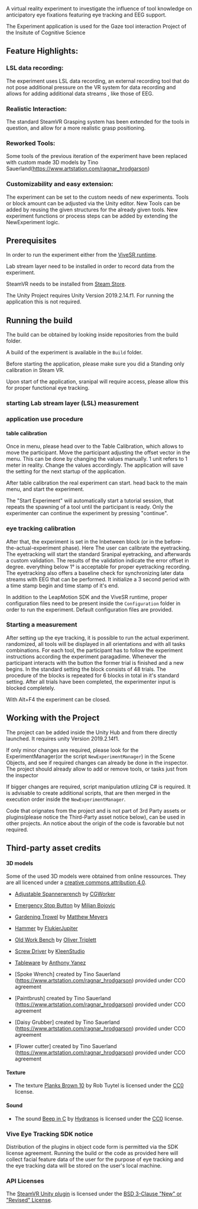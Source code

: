 A virtual reality experiment to investigate the influence of tool knowledge on anticipatory eye fixations featuring eye tracking and EEG support. 

The Experiment application is used for the Gaze tool interaction Project of the Insitute of Cognitive Science 

## Feature Highlights:

### LSL data recording: 
The experiment uses LSL data recording, an external recording tool that do not pose additional pressure on the VR system for data recording and allows for adding additional data streams , like those of EEG.

### Realistic Interaction: 
The standard SteamVR Grasping system has been extended for the tools in question, and allow for a more realistic grasp positioning.

### Reworked Tools: 
Some tools of the previous iteration of the experiment have been replaced with custom made 3D models by Tino Sauerland(https://www.artstation.com/ragnar_hrodgarson) 

### Customizability and easy extension: 
The experiment  can be set to the custom needs of new experiments. Tools or block amount can be adjusted via the Unity editor. New Tools can be added by reusing the given structures for the already given tools. New experiment functions or process steps can be added by extending the NewExperiment logic.    



## Prerequisites 

In order to run the experiment either from the [ViveSR runtime](https://developer.vive.com/resources/vive-sense/sdk/vive-eye-tracking-sdk-sranipal/). 

Lab stream layer need to be installed in order to record data from the experiment.

SteamVR needs to be installed from [Steam Store](https://store.steampowered.com/app/250820/SteamVR/).

The Unity Project requires Unity Version 2019.2.14.f1. For running the application this is not required.



## Running the build 

The build can be obtained by looking inside repositories from the build folder.


A build of the experiment is available in the `Build` folder. 

Before starting the application, please make sure you did a Standing only calibration in Steam VR.

Upon start of the application, sranipal will require access, please allow this for proper functional eye tracking.


### starting Lab stream layer (LSL) measurement

### application use procedure


#### table calibration
Once in menu, please head over to the Table Calibration, which allows to move the participant. Move the participant adjusting the offset vector in the menu. This can be done by changing the values manually. 1 unit refers to 1 meter in reality. Change the values accordingly. The application will save the setting for the next startup of the application.

After table calibration the real experiment can start. head back to the main menu, and start the experiment.


The "Start Experiment" will automatically start a tutorial session, that repeats the spawning of a tool until the participant is ready. Only the experimenter can continue the experiment by pressing "continue".


### eye tracking calibration
After that, the experiment is set in the Inbetween block (or in the before-the-actual-experiment phase). Here The user can calibrate the eyetracking. The eyetracking will start the standard Sranipal eyetracking, and afterwards a custom validation. The results of the validation indicate the error offset in degree. everything below 1° is acceptable for proper eyetracking recording. The eyetracking also offers a baseline check for synchronizing later data streams with EEG that can be performed. It initialize a 3 second period with a time stamp begin and time stamp of it's end.



In addition to the LeapMotion SDK and the ViveSR runtime, proper configuration files need to be present inside the `Configuration` folder in order to run the experiment. Default configuration files are provided. 

### Starting a measurement 

After setting up the eye tracking, it is possible to run the actual experiment. randomized, all tools will be displayed in all orientations and with all tasks combinations. For each tool, the participant has to follow the experiment instructions according the experiment paragadime. Whenever the participant interacts with the button the former trial is finished and a new begins. In the standard setting the block consists of 48 trials. The procedure of the blocks is repeated for 6 blocks in total in it's standard setting. After all trials have been completed, the experimenter input is blocked completely. 


With Alt+F4 the experiment can be closed.



## Working with the Project

The project can be added inside the Unity Hub and from there directly launched. It requires unity Version 2019.2.14f1.

If only minor changes are required, please look for the ExperimentManager(or the script `NewExperimentManager`) in the Scene Objects, and see if required changes can already be done in the inspector.
The project should already allow to add or remove  tools, or tasks just from the inspector

If bigger changes are required, script manipulation utlizing C# is required. It is advisable to create additional scripts, that are then  merged in the execution order inside the `NewExperimentManager`.

Code that orignates from the project and is not part of  3rd Party assets or plugins(please notice the Third-Party asset notice below), can be used in other projects. An notice about the origin of the code is favorable but not required.

## Third-party asset credits 

#### 3D models
Some of the used 3D models were obtained from online ressources. They are all licenced under a [creative commons attribution 4.0](https://creativecommons.org/licenses/by/4.0/).

- [Adjustable Spannerwrench](https://sketchfab.com/3d-models/adjustable-spannerwrench-e13f98a9d7364510a65042d4c42e7a9c) by [CGWorker](https://sketchfab.com/CGWorker)
- [Emergency Stop Button](https://sketchfab.com/3d-models/emergency-stop-button-012e4809a41445ca9de17286f677fabb) by [Miljan Bojovic](https://sketchfab.com/phoenix-storms)
- [Gardening Trowel](https://sketchfab.com/3d-models/gardening-trowel-e6b0caf5e23547d88ebb458a5980e9b6) by [Matthew Meyers](https://sketchfab.com/darthobsidian)
- [Hammer](https://sketchfab.com/3d-models/hammer-2faa70b89da743d2924670ffe7d80163) by [FlukierJupiter](https://sketchfab.com/FlukierJupiter)
- [Old Work Bench](https://sketchfab.com/3d-models/old-work-bench-9fbc30ba31a546fe9370e6de2dcc0707) by [Oliver Triplett](https://sketchfab.com/OliverTriplett)
- [Screw Driver](https://sketchfab.com/3d-models/phillips-head-screw-driver-78c516b16ecc4b12bb2e6d90d031596e) by [KleenStudio](https://sketchfab.com/brandonh111121)
- [Tableware](https://sketchfab.com/3d-models/low-poly-tableware-7e3aeb6622ce4672968d8cabbb63cbd3) by [Anthony Yanez](https://sketchfab.com/paulyanez)

- [Spoke Wrench] created by Tino Sauerland (https://www.artstation.com/ragnar_hrodgarson) provided under CCO agreement
- [Paintbrush] created by Tino Sauerland (https://www.artstation.com/ragnar_hrodgarson) provided under CCO agreement
- [Daisy Grubber] created by Tino Sauerland (https://www.artstation.com/ragnar_hrodgarson) provided under CCO agreement
- [Flower cutter] created by Tino Sauerland (https://www.artstation.com/ragnar_hrodgarson) provided under CCO agreement

#### Texture 

- The texture [Planks Brown 10](https://texturehaven.com/tex/?c=wood&t=planks_brown_10) by Rob Tuytel is licensed under the [CC0](https://creativecommons.org/publicdomain/zero/1.0/) license.

#### Sound

- The sound [Beep in C](https://freesound.org/people/Hydranos/sounds/237706/) by [Hydranos](https://freesound.org/people/Hydranos/) is licensed under the [CC0](https://creativecommons.org/publicdomain/zero/1.0/) license.




### Vive Eye Tracking SDK notice
Distribution of the plugins in object code form is permitted via the SDK license agreement. Running the build or the code as provided here will collect facial feature data of the user for the purpose of eye tracking and the eye tracking data will be stored on the user's local machine.

### API Licenses

The [SteamVR Unity plugin](https://github.com/ValveSoftware/steamvr_unity_plugin) is licensed under the [BSD 3-Clause "New" or "Revised" License](https://github.com/ValveSoftware/steamvr_unity_plugin/blob/master/LICENSE).



